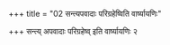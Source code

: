 +++
title = "02 सन्त्यपवादाः परिग्रहेष्विति वार्ष्यायणिः"

+++
सन्त्य् अपवादाः परिग्रहेष्व् इति वार्ष्यायणिः २